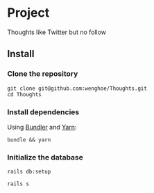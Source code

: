 # Project

Thoughts like Twitter but no follow

## Install

### Clone the repository

```shell
git clone git@github.com:wenghoe/Thoughts.git
cd Thoughts
```

### Install dependencies

Using [Bundler](https://github.com/bundler/bundler) and [Yarn](https://github.com/yarnpkg/yarn):

```shell
bundle && yarn
```

### Initialize the database

```shell
rails db:setup
```


```shell
rails s
```
